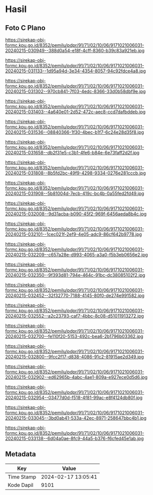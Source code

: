 # Hasil

## Foto C Plano

https://sirekap-obj-formc.kpu.go.id/8352/pemilu/pdpr/91/71/02/10/06/9171021006031-20240215-030949--388d0a54-e18f-4cff-8360-b39c83a921eb.jpg

https://sirekap-obj-formc.kpu.go.id/8352/pemilu/pdpr/91/71/02/10/06/9171021006031-20240215-031133--1d95a94d-3e34-4354-8057-94c92fdce4a8.jpg

https://sirekap-obj-formc.kpu.go.id/8352/pemilu/pdpr/91/71/02/10/06/9171021006031-20240215-031302--970cb841-7f03-4edc-8366-33d0b58dbf9e.jpg

https://sirekap-obj-formc.kpu.go.id/8352/pemilu/pdpr/91/71/02/10/06/9171021006031-20240215-031403--4a640e01-2d52-472c-aec8-ccd7dafbddeb.jpg

https://sirekap-obj-formc.kpu.go.id/8352/pemilu/pdpr/91/71/02/10/06/9171021006031-20240215-031536--08840366-1f30-4bec-b1f7-6c24e28d35f8.jpg

https://sirekap-obj-formc.kpu.go.id/8352/pemilu/pdpr/91/71/02/10/06/9171021006031-20240215-031658--db2f31e5-c3b1-4fe6-b84e-6e73faff2d2f.jpg

https://sirekap-obj-formc.kpu.go.id/8352/pemilu/pdpr/91/71/02/10/06/9171021006031-20240215-031808--8b5fd2bc-49f9-4298-9334-0276e281cccb.jpg

https://sirekap-obj-formc.kpu.go.id/8352/pemilu/pdpr/91/71/02/10/06/9171021006031-20240215-031908--5b81004d-7ecb-419c-bc4b-0a55fed2fd49.jpg

https://sirekap-obj-formc.kpu.go.id/8352/pemilu/pdpr/91/71/02/10/06/9171021006031-20240215-032008--9d31acba-b090-45f2-969f-6456aeda8b4c.jpg

https://sirekap-obj-formc.kpu.go.id/8352/pemilu/pdpr/91/71/02/10/06/9171021006031-20240215-032101--1cec021f-2ef9-4e05-adc9-86cf642b9778.jpg

https://sirekap-obj-formc.kpu.go.id/8352/pemilu/pdpr/91/71/02/10/06/9171021006031-20240215-032209--c657a28e-d993-4065-a3a0-f5b3eb0656e2.jpg

https://sirekap-obj-formc.kpu.go.id/8352/pemilu/pdpr/91/71/02/10/06/9171021006031-20240215-032350--9f393d81-794e-464c-91bc-dc38085102f2.jpg

https://sirekap-obj-formc.kpu.go.id/8352/pemilu/pdpr/91/71/02/10/06/9171021006031-20240215-032452--32f32770-7188-4145-80f0-de274e991582.jpg

https://sirekap-obj-formc.kpu.go.id/8352/pemilu/pdpr/91/71/02/10/06/9171021006031-20240215-032552--a2c23793-caf7-4bbc-8c08-d51011913272.jpg

https://sirekap-obj-formc.kpu.go.id/8352/pemilu/pdpr/91/71/02/10/06/9171021006031-20240215-032700--fe110f20-5153-492c-bea6-2b1796b03362.jpg

https://sirekap-obj-formc.kpu.go.id/8352/pemilu/pdpr/91/71/02/10/06/9171021006031-20240215-032800--9fcc2f17-d838-4086-91c2-81915ae2d349.jpg

https://sirekap-obj-formc.kpu.go.id/8352/pemilu/pdpr/91/71/02/10/06/9171021006031-20240215-032902--ed62965b-4abc-4ae1-809a-e927ece0d5d6.jpg

https://sirekap-obj-formc.kpu.go.id/8352/pemilu/pdpr/91/71/02/10/06/9171021006031-20240215-032954--03477d0d-f518-4f81-99ac-e8f4124db80f.jpg

https://sirekap-obj-formc.kpu.go.id/8352/pemilu/pdpr/91/71/02/10/06/9171021006031-20240215-033045--3bd0ab41-533a-42ec-8971-258647bbc4b1.jpg

https://sirekap-obj-formc.kpu.go.id/8352/pemilu/pdpr/91/71/02/10/06/9171021006031-20240215-033138--6d04a0ae-8fc9-44a5-b376-f6cfed45e1ab.jpg


## Metadata

| Key        | Value               |
| ---------- | ------------------- |
| Time Stamp | 2024-02-17 13:05:41 |
| Kode Dapil | 9101                |



